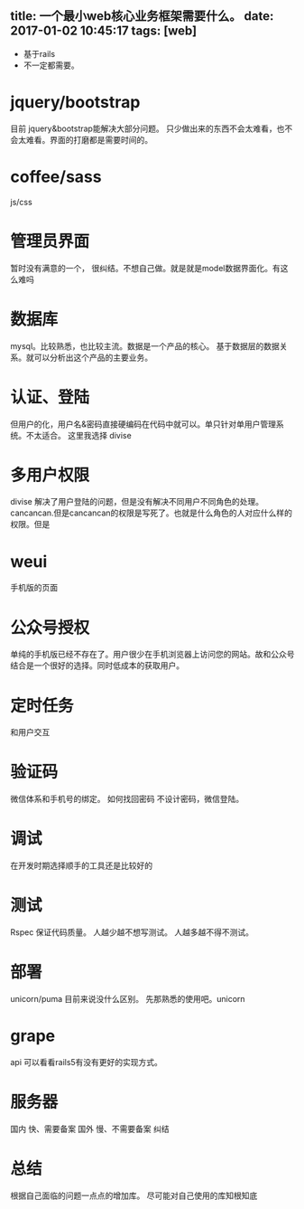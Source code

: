 title: 一个最小web核心业务框架需要什么。
date: 2017-01-02 10:45:17
tags: [web]
---

- 基于rails
- 不一定都需要。
<!--more-->


# jquery/bootstrap
目前 jquery&bootstrap能解决大部分问题。
只少做出来的东西不会太难看，也不会太难看。界面的打磨都是需要时间的。
# coffee/sass
js/css
# 管理员界面
暂时没有满意的一个， 很纠结。不想自己做。就是就是model数据界面化。有这么难吗
# 数据库
mysql。比较熟悉，也比较主流。数据是一个产品的核心。
基于数据层的数据关系。就可以分析出这个产品的主要业务。
# 认证、登陆
但用户的化，用户名&密码直接硬编码在代码中就可以。单只针对单用户管理系统。不太适合。
这里我选择 divise
# 多用户权限
divise 解决了用户登陆的问题，但是没有解决不同用户不同角色的处理。
cancancan.但是cancancan的权限是写死了。也就是什么角色的人对应什么样的权限。但是

# weui
手机版的页面

# 公众号授权
单纯的手机版已经不存在了。用户很少在手机浏览器上访问您的网站。故和公众号结合是一个很好的选择。同时低成本的获取用户。

# 定时任务
和用户交互
# 验证码
微信体系和手机号的绑定。
如何找回密码
不设计密码，微信登陆。
# 调试
在开发时期选择顺手的工具还是比较好的
# 测试
Rspec
保证代码质量。
人越少越不想写测试。
人越多越不得不测试。
# 部署
unicorn/puma
目前来说没什么区别。
先那熟悉的使用吧。unicorn
# grape
api 可以看看rails5有没有更好的实现方式。
# 服务器
国内 快、需要备案
国外 慢、不需要备案
纠结
# 总结 
根据自己面临的问题一点点的增加库。
尽可能对自己使用的库知根知底

